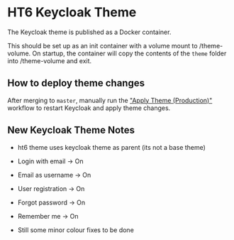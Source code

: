 # HT6 Keycloak Theme

The Keycloak theme is published as a Docker container.

This should be set up as an init container with a volume mount to /theme-volume. On startup, the container will copy the contents of the `theme` folder into /theme-volume and exit.

## How to deploy theme changes

After merging to `master`, manually run the ["Apply Theme (Production)"](https://github.com/hack-the-6ix/auth.hackthe6ix.com/actions/workflows/apply-theme-production.yml) workflow to restart Keycloak and apply theme changes.

## New Keycloak Theme Notes

- ht6 theme uses keycloak theme as parent (its not a base theme)
- Login with email -> On
- Email as username -> On
- User registration -> On
- Forgot password -> On
- Remember me -> On

- Still some minor colour fixes to be done
